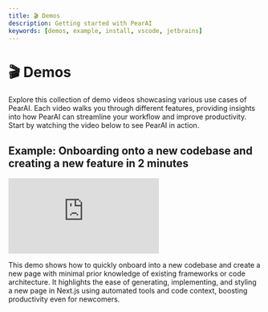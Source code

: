 ```yaml
---
title: 🎬 Demos
description: Getting started with PearAI
keywords: [demos, example, install, vscode, jetbrains]
---
```


# 🎬 Demos

Explore this collection of demo videos showcasing various use cases of PearAI. Each video walks you through different features, providing insights into how PearAI can streamline your workflow and improve productivity. Start by watching the video below to see PearAI in action.

## Example: Onboarding onto a new codebase and creating a new feature in 2 minutes

<div style={{position: 'relative', paddingBottom: '56.25%', height: 0, overflow: 'hidden', marginBottom: '1rem'}}>
  <iframe 
    style={{position: 'absolute', top: 0, left: 0, width: '100%', height: '100%'}}
  src="https://www.youtube.com/embed/v4NN_qadBS0?si=lNwkFYYU7iz1tji7" 
  title="YouTube video player" 
    frameBorder="0" 
  allow="accelerometer; autoplay; clipboard-write; encrypted-media; gyroscope; picture-in-picture; web-share" 
    allowFullScreen>
</iframe>
</div>

This demo shows how to quickly onboard into a new codebase and create a new page with minimal prior knowledge of existing frameworks or code architecture. It highlights the ease of generating, implementing, and styling a new page in Next.js using automated tools and code context, boosting productivity even for newcomers.

